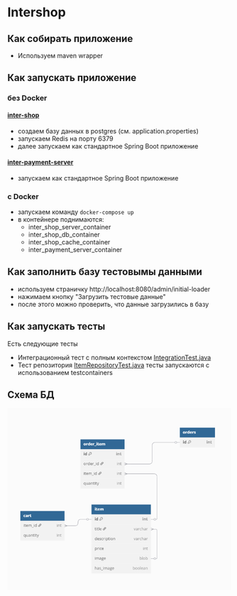 # Intershop

## Как собирать приложение
- Используем maven wrapper

## Как запускать приложение
### без Docker
#### [inter-shop](inter-shop)
- создаем базу данных в postgres (см. application.properties)
- запускаем Redis на порту 6379
- далее запускаем как стандартное Spring Boot приложение
#### [inter-payment-server](inter-payment/inter-payment-server)
- запускаем как стандартное Spring Boot приложение

### c Docker
- запускаем команду `docker-compose up`
- в контейнере поднимаются:
  - inter_shop_server_container
  - inter_shop_db_container
  - inter_shop_cache_container
  - inter_payment_server_container

## Как заполнить базу тестовымы данными
- используем страничку http://localhost:8080/admin/initial-loader
- нажимаем кнопку "Загрузить тестовые данные"
- после этого можно проверить, что данные загрузились в базу

## Как запускать тесты
Есть следующие тесты
- Интеграционный тест с полным контекстом
  [IntegrationTest.java](src/test/java/ru/yandex/practicum/intershop/integration/IntegrationTest.java)
- Тест репозитория
  [ItemRepositoryTest.java](src/test/java/ru/yandex/practicum/intershop/repository/ItemRepositoryTest.java)
тесты запускаются с использованием testcontainers

## Схема БД
![db_schema.png](inter-shop/db_schema.png)